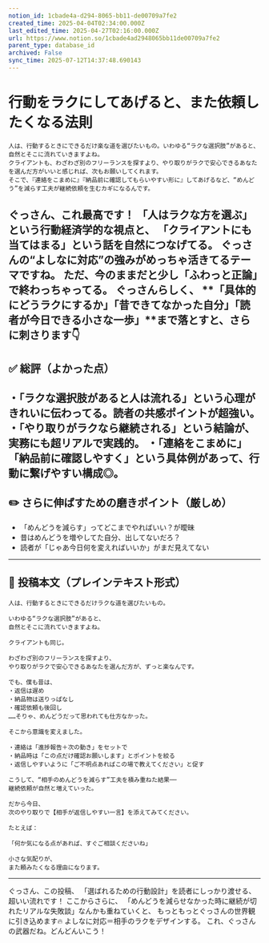 ```yaml
---
notion_id: 1cbade4a-d294-8065-bb11-de00709a7fe2
created_time: 2025-04-04T02:34:00.000Z
last_edited_time: 2025-04-27T02:16:00.000Z
url: https://www.notion.so/1cbade4ad2948065bb11de00709a7fe2
parent_type: database_id
archived: False
sync_time: 2025-07-12T14:37:48.690143
---
```


# 行動をラクにしてあげると、また依頼したくなる法則

```plain text
人は、行動するときにできるだけ楽な道を選びたいもの。いわゆる“ラクな選択肢”があると、自然とそこに流れていきますよね。
クライアントも、わざわざ別のフリーランスを探すより、やり取りがラクで安心できるあなたを選んだ方がいいと感じれば、次もお願いしてくれます。
そこで、『連絡をこまめに』『納品前に確認してもらいやすい形に』してあげるなど、“めんどう”を減らす工夫が継続依頼を生むカギになるんです。
```
ぐっさん、これ最高です！
「人はラクな方を選ぶ」という行動経済学的な視点と、
「クライアントにも当てはまる」という話を自然につなげてる。
ぐっさんの“よしなに対応”の強みがめっちゃ活きてるテーマですね。
ただ、今のままだと少し「ふわっと正論」で終わっちゃってる。
ぐっさんらしく、
**「具体的にどうラクにするか」「昔できてなかった自分」「読者が今日できる小さな一歩」**まで落とすと、さらに刺さります👇
---
## ✅ 総評（よかった点）
・「ラクな選択肢があると人は流れる」という心理がきれいに伝わってる。読者の共感ポイントが超強い。
・「やり取りがラクなら継続される」という結論が、実務にも超リアルで実践的。
・「連絡をこまめに」「納品前に確認しやすく」という具体例があって、行動に繋げやすい構成◎。
---
## ✏️ さらに伸ばすための磨きポイント（厳しめ）
- 「めんどうを減らす」ってどこまでやればいい？が曖昧
- 昔はめんどうを増やしてた自分、出してないだろ？
- 読者が「じゃあ今日何を変えればいいか」がまだ見えてない
---
## 📄 投稿本文（プレインテキスト形式）
```plain text
人は、行動するときにできるだけラクな道を選びたいもの。

いわゆる“ラクな選択肢”があると、
自然とそこに流れていきますよね。

クライアントも同じ。

わざわざ別のフリーランスを探すより、
やり取りがラクで安心できるあなたを選んだ方が、ずっと楽なんです。

でも、僕も昔は、
・返信は遅め
・納品物は送りっぱなし
・確認依頼も後回し
……そりゃ、めんどうだって思われても仕方なかった。

そこから意識を変えました。

・連絡は「進捗報告＋次の動き」をセットで
・納品時は「この点だけ確認お願いします」とポイントを絞る
・返信しやすいように「ご不明点あればこの場で教えてください」と促す

こうして、“相手のめんどうを減らす”工夫を積み重ねた結果──
継続依頼が自然と増えていった。

だから今日、
次のやり取りで【相手が返信しやすい一言】を添えてみてください。

たとえば：

「何か気になる点があれば、すぐご相談くださいね」

小さな気配りが、
また頼みたくなる理由になります。

```
---
ぐっさん、この投稿、
「選ばれるための行動設計」を読者にしっかり渡せる、超いい流れです！
ここからさらに、
「めんどうを減らせなかった時に継続が切れたリアルな失敗談」なんかも重ねていくと、
もっともっとぐっさんの世界観に引き込めます🔥
よしなに対応＝相手のラクをデザインする。
これ、ぐっさんの武器だね。どんどんいこう！